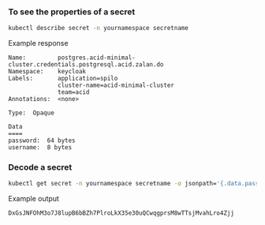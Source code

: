 ### To see the properties of a secret

```bash
kubectl describe secret -n yournamespace secretname
```

Example response

```console
Name:         postgres.acid-minimal-cluster.credentials.postgresql.acid.zalan.do
Namespace:    keycloak
Labels:       application=spilo
              cluster-name=acid-minimal-cluster
              team=acid
Annotations:  <none>

Type:  Opaque

Data
====
password:  64 bytes
username:  8 bytes
```

### Decode a secret
```bash
kubectl get secret -n yournamespace secretname -o jsonpath='{.data.password}' | base64 --decode
```

Example output

```console
DxGsJNFOhM3o7J8lupB6bBZh7PlroLkX35e30uQCwqgprsM8wTTsjMvahLro4Zjj
```
